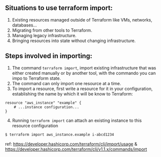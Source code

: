 ## Situations to use terraform import:
1. Existing resources managed outside of Terraform like VMs, networks, databases...
2. Migrating from other tools to Terraform.
3. Managing legacy infrastructure.
4. Bringing resources into state without changing infrastructure.
## Steps involved in importing:
1. The command `terraform import`, import existing infrastructure that was either created manually or by another tool, with the commando you can impo to Terraform state.
2. The command can only import one resource at a time.
3. To import a resource, first write a resource for it in your configuration, establishing the name by which it will be know to Terraform:
```hcl
resource "aws_instance" "example" {
	# ...instance configuration...
}
```
4. Running `terraform import` can attach an existing instance to this resource configuration
```bash
$ terraform import aws_instance.example i-abcd1234
```

ref: https://developer.hashicorp.com/terraform/cli/import/usage & https://developer.hashicorp.com/terraform/cli/v1.1.x/commands/import